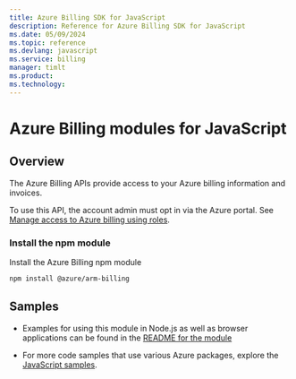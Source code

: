 ```yaml
---
title: Azure Billing SDK for JavaScript
description: Reference for Azure Billing SDK for JavaScript
ms.date: 05/09/2024
ms.topic: reference
ms.devlang: javascript
ms.service: billing
manager: timlt
ms.product: 
ms.technology: 
---
```

# Azure Billing modules for JavaScript

## Overview
The Azure Billing APIs provide access to your Azure billing information and invoices.

To use this API, the account admin must opt in via the Azure portal. See [Manage access to Azure billing using roles](https://docs.microsoft.com/azure/billing/billing-manage-access).

### Install the npm module 

Install the Azure Billing npm module 

```bash
npm install @azure/arm-billing
```

## Samples

* Examples for using this module in Node.js as well as browser applications can be found in the [README for the module](https://www.npmjs.com/package/@azure/arm-billing)

* For more code samples that use various Azure packages, explore the [JavaScript samples](https://docs.microsoft.com/samples/browse/?languages=javascript).